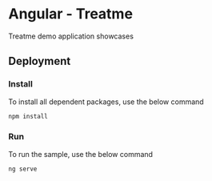 #  Angular -  Treatme

Treatme demo application showcases

## Deployment

### Install

To install all dependent packages, use the below command

```sh
npm install
```

### Run

To run the sample, use the below command

```sh
ng serve
```

